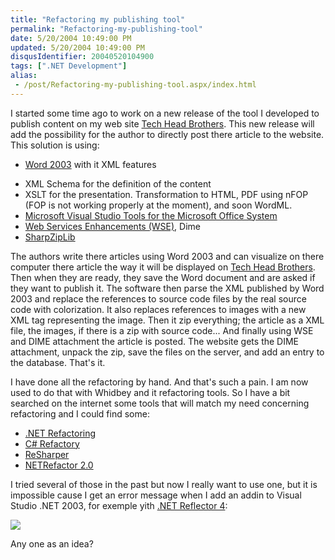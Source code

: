 ```yaml
---
title: "Refactoring my publishing tool"
permalink: "Refactoring-my-publishing-tool"
date: 5/20/2004 10:49:00 PM
updated: 5/20/2004 10:49:00 PM
disqusIdentifier: 20040520104900
tags: [".NET Development"]
alias:
 - /post/Refactoring-my-publishing-tool.aspx/index.html
---
```

I started some time ago to work on a new release of the tool I developed to publish content on my web site [Tech Head Brothers](http://www.techheadbrothers.com "Tech Head Brothers"). This new release will add the possibility for the author to directly post there article to the website.<br>This solution is using:

*   [Word 2003](http://msdn.microsoft.com/office/understanding/word/) with it XML features
<!-- more -->
*   XML Schema for the definition of the content
*   XSLT for the presentation. Transformation to HTML, PDF using nFOP (FOP is not working properly at the moment), and soon WordML.
*   [Microsoft Visual Studio Tools for the Microsoft Office System](http://msdn.microsoft.com/vstudio/office/default.aspx)
*   [Web Services Enhancements (WSE)](http://msdn.microsoft.com/webservices/building/wse/default.aspx), Dime
*   [SharpZipLib](http://www.icsharpcode.net/OpenSource/SharpZipLib/Default.aspx)


The authors write there articles using Word 2003 and can visualize on there computer there article the way it will be displayed on [Tech Head Brothers](http://www.techheadbrothers.com "Tech Head Brothers"). Then when they are ready, they save the Word document and are asked if they want to publish it. The software then parse the XML published by Word 2003 and replace the references to source code files by the real source code with colorization. It also replaces references to images with a new XML tag representing the image. Then it zip everything; the article as a XML file, the images, if there is a zip with source code... And finally using WSE and DIME attachment the article is posted. The website gets the DIME attachment, unpack the zip, save the files on the server, and add an entry to the database. That's it.

I have done all the refactoring by hand. And that's such a pain. I am now used to do that with Whidbey and it refactoring tools. So I have a bit searched on the internet some tools that will match my need concerning refactoring and I could find some:

*   [.NET Refactoring](http://dotnetrefactoring.com/)
*   [C# Refactory](http://www.xtreme-simplicity.net/)
*   [ReSharper](http://www.jetbrains.com/resharper/index.html)
*   [NETRefactor 2.0](http://www.knowdotnet.com/articles/netrefactorproducthome.html)


I tried several of those in the past but now I really want to use one, but it is impossible cause I get an error message when I add an addin to Visual Studio .NET 2003, for exemple yith [.NET Reflector 4](http://www.aisto.com/roeder/DotNet/):

![](http://perso.wanadoo.fr/laurent.kempe/images/vserror.png)

Any one as an idea?
